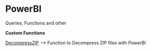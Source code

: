 # PowerBI
Queries, Functions and other

<B>Custom Functions</B>

<A HREF="https://github.com/marcelosuarez/PowerBI/blob/main/DecompressZIP">DecompressZIP</A> --> Function to Decompress ZIP files with PowerBI
